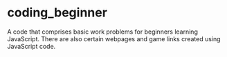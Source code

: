 # coding_beginner
A code that comprises basic work problems for beginners learning JavaScript.
There are also certain webpages and game links created using JavaScript code.
